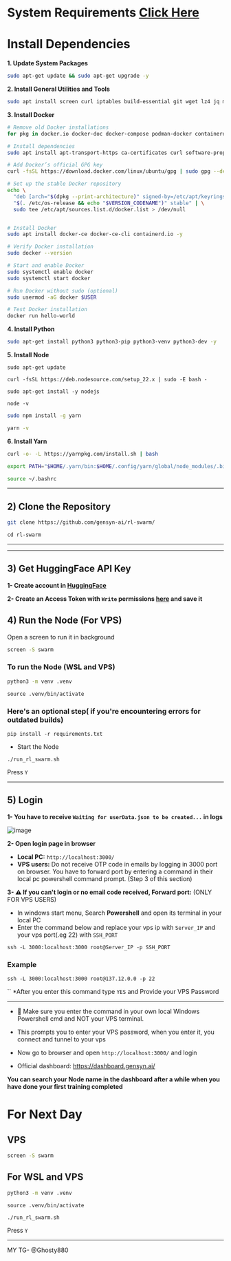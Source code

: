 # System Requirements [Click Here](https://github.com/AdityaNarayan02/Gensyn-Node/blob/main/README.md#system-requirements)

# Install Dependencies

**1. Update System Packages**
```bash
sudo apt-get update && sudo apt-get upgrade -y
```
**2. Install General Utilities and Tools**
```bash
sudo apt install screen curl iptables build-essential git wget lz4 jq make gcc nano automake autoconf tmux htop nvme-cli libgbm1 pkg-config libssl-dev libleveldb-dev tar clang bsdmainutils ncdu unzip libleveldb-dev  -y
```

**3. Install Docker**
```bash
# Remove old Docker installations
for pkg in docker.io docker-doc docker-compose podman-docker containerd runc; do sudo apt-get remove $pkg; done

# Install dependencies
sudo apt install apt-transport-https ca-certificates curl software-properties-common -y

# Add Docker’s official GPG key
curl -fsSL https://download.docker.com/linux/ubuntu/gpg | sudo gpg --dearmor -o /usr/share/keyrings/docker-archive-keyring.gpg

# Set up the stable Docker repository
echo \
  "deb [arch="$(dpkg --print-architecture)" signed-by=/etc/apt/keyrings/docker.gpg] https://download.docker.com/linux/ubuntu \
  "$(. /etc/os-release && echo "$VERSION_CODENAME")" stable" | \
  sudo tee /etc/apt/sources.list.d/docker.list > /dev/null


# Install Docker
sudo apt install docker-ce docker-ce-cli containerd.io -y

# Verify Docker installation
sudo docker --version

# Start and enable Docker
sudo systemctl enable docker
sudo systemctl start docker

# Run Docker without sudo (optional)
sudo usermod -aG docker $USER

# Test Docker installation
docker run hello-world

```
**4. Install Python**
```bash
sudo apt-get install python3 python3-pip python3-venv python3-dev -y
```

**5. Install Node**
```
sudo apt-get update
```
```
curl -fsSL https://deb.nodesource.com/setup_22.x | sudo -E bash -
```
```
sudo apt-get install -y nodejs
```
```
node -v
```
```bash
sudo npm install -g yarn
```
```bash
yarn -v
```

**6. Install Yarn**
```bash
curl -o- -L https://yarnpkg.com/install.sh | bash
```
```bash
export PATH="$HOME/.yarn/bin:$HOME/.config/yarn/global/node_modules/.bin:$PATH"
```
```bash
source ~/.bashrc
```

---

## 2) Clone the Repository
```bash
git clone https://github.com/gensyn-ai/rl-swarm/
```
```
cd rl-swarm
```
---

---

## 3) Get HuggingFace API Key 
**1- Create account in [HuggingFace](https://huggingface.co/)**

**2- Create an Access Token with `Write` permissions [here](https://huggingface.co/settings/tokens) and save it**

## 4) Run the Node (For VPS)
Open a screen to run it in background
```bash
screen -S swarm
```
### To run the Node (WSL and VPS)
```bash
python3 -m venv .venv
```
```
source .venv/bin/activate
```
### Here's an optional step( if you're encountering errors for outdated builds)
```
pip install -r requirements.txt
```
* Start the Node
```
./run_rl_swarm.sh
```
Press `Y`

---

## 5) Login
**1- You have to receive `Waiting for userData.json to be created...` in logs**

![image](https://github.com/user-attachments/assets/140f7d32-844f-4cf0-aac4-a91e9a14c1aa)

**2- Open login page in browser**
* **Local PC:** `http://localhost:3000/`
* **VPS users:** Do not receive OTP code in emails by logging in 3000 port on browser. You have to forward port by entering a command in their local pc powershell command prompt. (Step 3 of this section)

**3- ⚠️ If you can't login or no email code received, Forward port:** (ONLY FOR VPS USERS)
* In windows start menu, Search **Powershell** and open its terminal in your local PC
* Enter the command below and replace your vps ip with `Server_IP` and your vps port(.eg 22) with `SSH_PORT`
```
ssh -L 3000:localhost:3000 root@Server_IP -p SSH_PORT
```
### Example
```
ssh -L 3000:localhost:3000 root@137.12.0.0 -p 22
```
``
    *After you enter this command type `YES` and Provide your VPS Password 
    
---
    
* 🔴 Make sure you enter the command in your own local Windows Powershell cmd and NOT your VPS terminal.
* This prompts you to enter your VPS password, when you enter it, you connect and tunnel to your vps
* Now go to browser and open `http://localhost:3000/` and login

* Official dashboard: https://dashboard.gensyn.ai/

**You can search your Node name in the dashboard after a while when you have done your first training completed**

# For Next Day 
## VPS
```bash
screen -S swarm
```

## For WSL and VPS
```bash
python3 -m venv .venv
```
```
source .venv/bin/activate
```
```
./run_rl_swarm.sh
```
Press `Y`

---

MY TG- @Ghosty880

